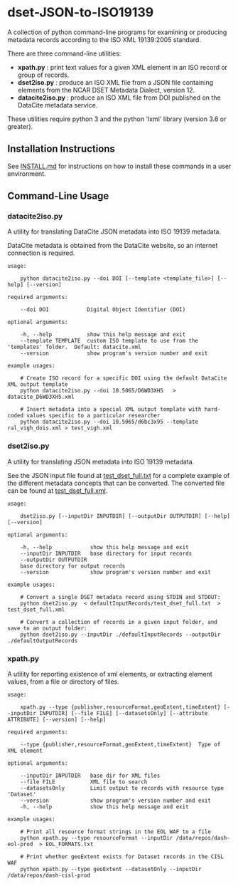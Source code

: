 # dset-JSON-to-ISO19139

A collection of python command-line programs for examining or producing metadata records according to the ISO XML 19139:2005 standard. 

There are three command-line utilities:

* **xpath.py** :  print text values for a given XML element in an ISO record or group of records.
* **dset2iso.py** : produce an ISO XML file from a JSON file containing elements from the NCAR DSET Metadata Dialect, version 12.
* **datacite2iso.py** : produce an ISO XML file from DOI published on the DataCite metadata service.

These utilities require python 3 and the python 'lxml' library (version 3.6 or greater).


## Installation Instructions

See [INSTALL.md](./INSTALL.md) for instructions on how to install these commands in a user environment. 

## Command-Line Usage 


### datacite2iso.py

A utility for translating DataCite JSON metadata into ISO 19139 metadata.

DataCite metadata is obtained from the DataCite website, so an internet connection is required.

    usage: 

        python datacite2iso.py --doi DOI [--template <template_file>] [--help] [--version]

    required arguments:

        --doi DOI            Digital Object Identifier (DOI)

    optional arguments:

        -h, --help           show this help message and exit
        --template TEMPLATE  custom ISO template to use from the 'templates' folder.  Default: datacite.xml
        --version            show program's version number and exit

    example usages:

        # Create ISO record for a specific DOI using the default DataCite XML output template
        python datacite2iso.py --doi 10.5065/D6WD3XH5   > datacite_D6WD3XH5.xml

        # Insert metadata into a special XML output template with hard-coded values specific to a particular researcher
        python datacite2iso.py --doi 10.5065/d6bc3x95 --template ral_vigh_dois.xml > test_vigh.xml

### dset2iso.py

A utility for translating JSON metadata into ISO 19139 metadata.

See the JSON input file found at [test_dset_full.txt](defaultInputRecords/test_dset_full.txt) for a complete example of the different metadata concepts that can be converted.  The converted file can be found at [test_dset_full.xml](defaultOutputRecords/test_dset_full.xml).

    usage: 

        dset2iso.py [--inputDir INPUTDIR] [--outputDir OUTPUTDIR] [--help] [--version]

    optional arguments:

        -h, --help            show this help message and exit
        --inputDir INPUTDIR   base directory for input records
        --outputDir OUTPUTDIR
        base directory for output records
        --version             show program's version number and exit

    example usages:

        # Convert a single DSET metadata record using STDIN and STDOUT:
        python dset2iso.py  < defaultInputRecords/test_dset_full.txt  > test_dset_full.xml

        # Convert a collection of records in a given input folder, and save to an output folder: 
        python dset2iso.py --inputDir ./defaultInputRecords --outputDir ./defaultOutputRecords
        

### xpath.py

A utility for reporting existence of xml elements, or extracting element values, from a file or directory of files.

    usage: 

        xpath.py --type {publisher,resourceFormat,geoExtent,timeExtent} [--inputDir INPUTDIR] [--file FILE] [--datasetsOnly] [--attribute ATTRIBUTE] [--version] [--help]

    required arguments:

        --type {publisher,resourceFormat,geoExtent,timeExtent}  Type of XML element

    optional arguments:

        --inputDir INPUTDIR   base dir for XML files
        --file FILE           XML file to search
        --datasetsOnly        Limit output to records with resource type 'Dataset'
        --version             show program's version number and exit
        -h, --help            show this help message and exit

    example usages:

        # Print all resource format strings in the EOL WAF to a file
        python xpath.py --type resourceFormat --inputDir /data/repos/dash-eol-prod  > EOL_FORMATS.txt

        # Print whether geoExtent exists for Dataset records in the CISL WAF
        python xpath.py --type geoExtent --datasetOnly --inputDir /data/repos/dash-cisl-prod 